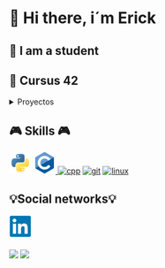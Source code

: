 # 👋 Hi there, i´m Erick
## 📖 I am a student
## 🚀 Cursus 42
<details>
  <summary>Proyectos</summary>
  <table>
    <tr>
      <th>Proyecto</th>
      <th>Insignia</th>
      <th>Proyecto</th>
      <th>Insignia</th>
    </tr>
    <tr>
      <th><a href="https://github.com/ediaz-c/libft">Libft</th>
      <th><img src="https://github.com/ediaz-c/42-project-badges/blob/main/badges/libftm.png"></th>
      <th><a href="https://github.com/ediaz-c/get_next_line">Get Next Line</th>
      <th><img src="https://github.com/ediaz-c/42-project-badges/blob/main/badges/get_next_linem.png"></th>
    </tr>
    <tr>
      <th>Born2beroot</th>
      <th><img src="https://github.com/ediaz-c/42-project-badges/blob/main/badges/born2berootm.png"></th>
      <th><a href="https://github.com/ediaz-c/ft_printf">Ft_printf</th>
      <th><img src="https://github.com/ediaz-c/42-project-badges/blob/main/badges/ft_printfm.png"></th>
    </tr>
    <tr>
      <th><a href="https://github.com/ediaz-c/pipex">Pipex</th>
      <th><img src="https://github.com/ediaz-c/42-project-badges/blob/main/badges/pipexm.png"></th>
      <th><a href="https://github.com/ediaz-c/so_long">So_long</th>
      <th><img src="https://github.com/ediaz-c/42-project-badges/blob/main/badges/so_longm.png"></th>
    </tr>
    <tr>
      <th><a href="https://github.com/ediaz-c/push_swap">Push_swap</th>
      <th><img src="https://github.com/ediaz-c/42-project-badges/blob/main/badges/push_swapm.png"></th>
      <th><a href="https://github.com/ediaz-c/philosophers">Philosophers</th>
      <th><img src="https://github.com/ediaz-c/42-project-badges/blob/main/badges/philosophersm.png"></th>
    </tr>
    <tr>
      <th><a href="https://github.com/ediaz-c/minishell">Minishell</th>
      <th><img src="https://github.com/ediaz-c/42-project-badges/blob/main/badges/minishellm.png"></th>
      <th><a href="https://github.com/ediaz-c/get_next_line">Cub3D</th>
      <th><img src="https://github.com/ediaz-c/42-project-badges/blob/main/badges/cub3dm.png"></th>
    </tr>
    <tr>
      <th><a href="https://github.com/ediaz-c/cpp_piscine">CPP</th>
      <th><img src="https://github.com/ediaz-c/42-project-badges/blob/main/badges/cppm.png"></th>
      <th><a href="https://github.com/ediaz-c/net_practice">NetPractice</th>
      <th><img src="https://github.com/ediaz-c/42-project-badges/blob/main/badges/netpracticem.png"></th>
    </tr>
    <tr>
      <th>Ft_irc</th>
      <th><img src="https://github.com/ediaz-c/42-project-badges/blob/main/badges/ft_irce.png"></th>
      <th>Inception</th>
      <th><img src="https://github.com/ediaz-c/42-project-badges/blob/main/badges/inceptione.png"></th>
    </tr>
    <tr>
      <th>Ft_trascendence</th>
      <th><img src="https://github.com/ediaz-c/42-project-badges/blob/main/badges/          ft_transcendencee.png"></th>
    </tr>
  </table>
</details>
<h2> 🎮 Skills 🎮 </h2>
<p>
  <a href="https://www.python.org" target="_blank"><img src="https://raw.githubusercontent.com/devicons/devicon/master/icons/python/python-original.svg" alt="python" width="40" height="40" /></a>
  <a href="https://www.cprogramming.com/" target="_blank"> <img src="https://raw.githubusercontent.com/devicons/devicon/master/icons/c/c-original.svg" alt="c" width="40" height="40"/> </a>
<a href="https://cplusplus.com/" target="_blank"><img src="https://raw.githubusercontent.com/jmnote/z-icons/master/svg/cpp.svg" alt="cpp" width="40" height="40" /></a>
<a href="https://git-scm.com/" target="_blank"><img src="https://www.vectorlogo.zone/logos/git-scm/git-scm-icon.svg" alt="git" width="40" height="40" /></a>
<a href="https://www.gnu.org/savannah-checkouts/gnu/bash/manual/bash.html" target="_blank"> <img src="https://bashlogo.com/img/symbol/png/full_colored_light.png" alt="linux" width="40" height="40"/> </a>
</p>
<h2>💡Social networks💡</h2>
<a href="https://www.linkedin.com/in/erick-fernando-díaz-centeno"><img src="https://github.com/devicons/devicon/blob/master/icons/linkedin/linkedin-original.svg" alt="Linkedin" width="40" height="40"></a>
<br>
<br>
<div>
  <img align="center" width="47%" src="https://github-readme-stats.vercel.app/api?username=ediaz-c&theme=gotham&hide_border=false&include_all_commits=false&count_private=false" />
  <img align="center" width="43%" src="https://github-readme-stats.vercel.app/api/top-langs/?username=ediaz-c&theme=gotham&hide_border=false&include_all_commits=false&count_private=false&layout=compact" />
</div>
</br>
